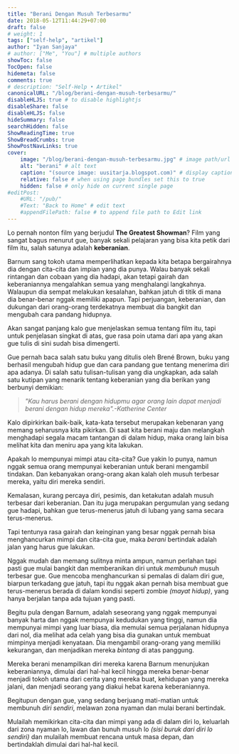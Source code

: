 ```yaml
---
title: "Berani Dengan Musuh Terbesarmu"
date: 2018-05-12T11:44:29+07:00
draft: false
# weight: 1
tags: ["self-help", "artikel"]
author: "Iyan Sanjaya"
# author: ["Me", "You"] # multiple authors
showToc: false
TocOpen: false
hidemeta: false
comments: true
# description: "Self-Help • Artikel"
canonicalURL: "/blog/berani-dengan-musuh-terbesarmu/"
disableHLJS: true # to disable highlightjs
disableShare: false
disableHLJS: false
hideSummary: false
searchHidden: false
ShowReadingTime: true
ShowBreadCrumbs: true
ShowPostNavLinks: true
cover:
    image: "/blog/berani-dengan-musuh-terbesarmu.jpg" # image path/url
    alt: "berani" # alt text
    caption: "(source image: uusitarja.blogspot.com)" # display caption under cover
    relative: false # when using page bundles set this to true
    hidden: false # only hide on current single page
#editPost:
    #URL: "/pub/"
    #Text: "Back to Home" # edit text
    #appendFilePath: false # to append file path to Edit link
---
```

Lo pernah nonton film yang berjudul **The Greatest Showman**? Film yang sangat bagus menurut gue, banyak sekali pelajaran yang bisa kita petik dari film itu, salah satunya adalah **keberanian**.

Barnum sang tokoh utama memperlihatkan kepada kita betapa bergairahnya dia dengan cita-cita dan impian yang dia punya. Walau banyak sekali rintangan dan cobaan yang dia hadapi, akan tetapi gairah dan keberaniannya mengalahkan semua yang menghalangi langkahnya. Walaupun dia sempat melakukan kesalahan, bahkan jatuh di titik di mana dia benar-benar nggak memiliki apapun. Tapi perjuangan, keberanian, dan dukungan dari orang-orang terdekatnya membuat dia bangkit dan mengubah cara pandang hidupnya.

Akan sangat panjang kalo gue menjelaskan semua tentang film itu, tapi untuk penjelasan singkat di atas, gue rasa poin utama dari apa yang akan gue tulis di sini sudah bisa dimengerti.

Gue pernah baca salah satu buku yang ditulis oleh Brené Brown, buku yang berhasil mengubah hidup gue dan cara pandang gue tentang menerima diri apa adanya. Di salah satu tulisan-tulisan yang dia ungkapkan, ada salah satu kutipan yang menarik tentang keberanian yang dia berikan yang berbunyi demikian:

> *"Kau harus berani dengan hidupmu agar orang lain dapat menjadi berani dengan hidup mereka".-Katherine Center*

Kalo dipirkirkan baik-baik, kata-kata tersebut merupakan kebenaran yang memang seharusnya kita pikirkan. Di saat kita berani maju dan melangkah menghadapi segala macam tantangan di dalam hidup, maka orang lain bisa melihat kita dan meniru apa yang kita lakukan.

Apakah lo mempunyai mimpi atau cita-cita? Gue yakin lo punya, namun nggak semua orang mempunyai keberanian untuk berani mengambil tindakan. Dan kebanyakan orang-orang akan kalah oleh musuh terbesar mereka, yaitu diri mereka sendiri.

Kemalasan, kurang percaya diri, pesimis, dan ketakutan adalah musuh terbesar dari keberanian. Dan itu juga merupakan pergumulan yang sedang gue hadapi, bahkan gue terus-menerus jatuh di lubang yang sama secara terus-menerus.

Tapi tentunya rasa gairah dan keinginan yang besar nggak pernah bisa menghancurkan mimpi dan cita-cita gue, maka *berani* bertindak adalah jalan yang harus gue lakukan.

Nggak mudah dan memang sulitnya minta ampun, namun perlahan tapi pasti gue mulai bangkit dan memberanikan diri untuk *membunuh* musuh terbesar gue. Gue mencoba menghancurkan si pemalas di dalam diri gue, biarpun terkadang gue jatuh, tapi itu nggak akan pernah bisa membuat gue terus-menerus berada di dalam kondisi seperti zombie *(mayat hidup)*, yang hanya berjalan tanpa ada tujuan yang pasti.

Begitu pula dengan Barnum, adalah seseorang yang nggak mempunyai banyak harta dan nggak mempunyai kedudukan yang tinggi, namun dia mempunyai mimpi yang luar biasa, dia memulai semua perjalanan hidupnya dari nol, dia melihat ada celah yang bisa dia gunakan untuk membuat mimpinya menjadi kenyataan. Dia mengambil orang-orang yang memiliki kekurangan, dan menjadikan mereka *bintang* di atas panggung.

Mereka berani menampilkan diri mereka karena Barnum menunjukan keberaniannya, dimulai dari hal-hal kecil hingga mereka benar-benar menjadi tokoh utama dari cerita yang mereka buat, kehidupan yang mereka jalani, dan menjadi seorang yang diakui hebat karena keberaniannya.

Begitupun dengan gue, yang sedang berjuang mati-matian untuk membunuh *diri sendiri*, melawan zona nyaman dan mulai berani bertindak.

Mulailah memikirkan cita-cita dan mimpi yang ada di dalam diri lo, keluarlah dari zona nyaman lo, lawan dan bunuh musuh lo *(sisi buruk dari diri lo sendiri)* dan mulailah membuat rencana untuk masa depan, dan bertindaklah dimulai dari hal-hal kecil.
